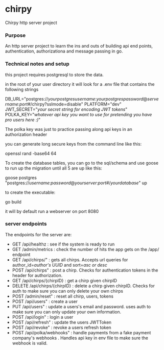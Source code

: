 # chirpy
Chirpy http server project

### Purpose
An http server project to learn the ins and outs of building api end points, authentication, authorizationa and message passing in go.

### Technical notes and setup
this project requires postgresql to store the data.

in the root of your user directory it will look for a .env file that contains the following strings

DB_URL="postgres://*yourpostgresusername*:*yourpostgrespassword*@*servername*:*port#*/chirpy?sslmode=disable"
PLATFORM="dev"
JWT_SECRET="*your secret string for encoding JWT tokens*"
POLKA_KEY="*whatever api key you want to use for pretending you have pro users here :)*"

The polka key was just to practice passing along api keys in an authorization header

you can generate long secure keys from the command line like this:

openssl rand -base64 64

To create the database tables, you can go to the sql/schema and use goose to run up the migration until all 5 are up like this:

goose postgres "postgres://*username*:*password*@*yourserver*:*port#*/*yourdatabase*" up

to create the executable:

go build

it will by default run a webserver on port 8080

### server endpoints
The endpoints for the server are:

- GET /api/healthz : see if the system is ready to run
- GET /admin/metrics : check the number of hits the app gets on the /app/ endpoint
- GET /api/chirps/" : gets all chirps.  Accepts url queries for author_id=*author's UUID* and sort=*asc or desc*
- POST /api/chirps" : post a chirp.  Checks for authentication tokens in the header for authorization.
- GET /api/chirps/{chirpID} : get a chirp given chirpID
- DELETE /api/chirps/{chirpID} : delete a chirp given chirpID.  Checks for auth to make sure you can only delete your own chirps
- POST /admin/reset" : reset all chirp, users, tokens
- POST /api/users" : create a user
- PUT /api/users" : update a users's email and password. uses auth to make sure you can only update your own information.
- POST /api/login" : login a user
- POST /api/refresh" : update the users JWTToken
- POST /api/revoke" : revoke a users refresh token
- POST /api/polka/webhooks" : handle payments from a fake payment company's webhooks .  Handles api key in env file to make sure the webhook is valid.


